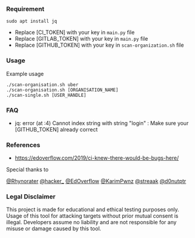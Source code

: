 ### Requirement

`sudo apt install jq`

- Replace [CI_TOKEN] with your key in `main.py` file
- Replace [GITLAB_TOKEN] with your key in `main.py` file
- Replace [GITHUB_TOKEN] with your key in `scan-organization.sh` file


### Usage

Example usage

```
./scan-organisation.sh uber
./scan-organisation.sh [ORGANISATION_NAME]
./scan-single.sh [USER_HANDLE]
```

### FAQ

- jq: error (at <stdin>:4)  Cannot index string with string "login" :  Make sure your [GITHUB_TOKEN] already correct

### References

- https://edoverflow.com/2019/ci-knew-there-would-be-bugs-here/

Special thanks to 

[@Rhynorater](https://twitter.com/Rhynorater)
[@hacker_](https://twitter.com/hacker_)
[@EdOverflow](https://twitter.com/EdOverflow)
[@KarimPwnz](https://twitter.com/KarimPwnz)
[@streaak](https://twitter.com/streaak)
[@d0nutptr](https://twitter.com/d0nutptr)


### Legal Disclaimer

This project is made for educational and ethical testing purposes only. Usage of this tool for attacking targets without prior mutual consent is illegal. Developers assume no liability and are not responsible for any misuse or damage caused by this tool.
